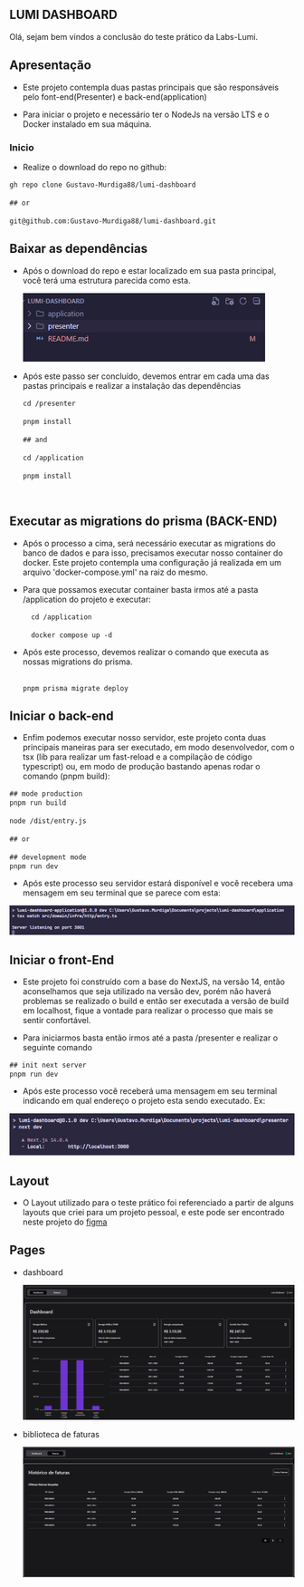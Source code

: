 ## LUMI DASHBOARD

Olá, sejam bem vindos a conclusão do teste prático da Labs-Lumi.

## Apresentação

  - Este projeto contempla duas pastas principais que são responsáveis pelo font-end(Presenter) e back-end(application)

  - Para iniciar o projeto e necessário ter o NodeJs na versão LTS e o Docker instalado em sua máquina.

  ### Inicio
  - Realize o download do repo no github:

  ```shell
  gh repo clone Gustavo-Murdiga88/lumi-dashboard
  
  ## or

  git@github.com:Gustavo-Murdiga88/lumi-dashboard.git
  ```

  ## Baixar as dependências
  - Após o download do repo e estar localizado em sua pasta principal, você terá uma estrutura parecida como esta.
  
    ![Apresentação](./attachs/structure.png)
  
  - Após este passo ser concluído, devemos entrar em cada uma das pastas principais e realizar a instalação das dependências

    ````shell
    cd /presenter

    pnpm install

    ## and

    cd /application

    pnpm install

    ````
  <br/>

  ## Executar as migrations do prisma (BACK-END)
  - Após o processo a cima, será necessário executar as migrations do banco de dados e para isso, precisamos executar nosso container do docker. Este projeto contempla uma configuração já realizada em um arquivo 'docker-compose.yml' na raiz do mesmo.

  - Para que possamos executar container basta irmos até a pasta /application do projeto e executar:
 
    ```shell
      cd /application

      docker compose up -d
    ```

  - Após este processo, devemos realizar o comando que executa as nossas migrations do prisma.
 
    ```shell

    pnpm prisma migrate deploy

    ```

  ## Iniciar o back-end
  
  - Enfim podemos executar nosso servidor, este projeto conta duas principais maneiras para ser executado, em modo desenvolvedor, com o tsx (lib para realizar um fast-reload e a compilação de código typescript) ou, em modo de produção bastando apenas rodar o comando (pnpm build): 
  
  ```shell
  ## mode production
  pnpm run build

  node /dist/entry.js

  ## or
  
  ## development mode
  pnpm run dev

  ```

  - Após este processo seu servidor estará disponível e você recebera uma mensagem em seu terminal que se parece com esta:
    
  ![Alt text](/attachs/server.png)


## Iniciar o front-End
  - Este projeto foi construído com a base do NextJS, na versão 14, então aconselhamos que seja utilizado na versão dev, porém não haverá problemas se realizado o build e então ser executada a versão de build em localhost, fique a vontade para realizar o processo que mais se sentir confortável.

  - Para iniciarmos basta então irmos até a pasta /presenter e realizar o seguinte comando

  ```shell
  ## init next server
  pnpm run dev

  ```
  - Após este processo você receberá uma mensagem em seu terminal indicando em qual endereço o projeto esta sendo executado. Ex:

  ![Server](/attachs//next-server.png)


  ## Layout

  - O Layout utilizado para o teste prático foi referenciado a partir de alguns layouts que criei para um projeto pessoal, e este pode ser encontrado neste projeto do <a href="https://www.figma.com/file/byZlLPzz30re75KJfCRM9v/Or%C3%A7amenteiro?type=design&node-id=0%3A1&mode=design&t=m5tFyIMaBqPErfpr-1" target="_blank">figma</a>


  ## Pages
  - dashboard

    ![dashboard-preview](/attachs/dashboard.png)

  - biblioteca de faturas

    ![biblioteca-preview](/attachs/lib.png)

    